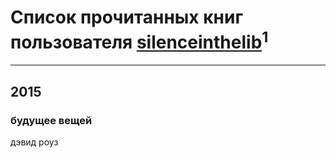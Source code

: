 # Список прочитанных книг пользователя [silenceinthelib](http://twitter.com/silenceinthelib)<sup>1</sup>
---

## 2015

### будущее вещей
дэвид роуз



